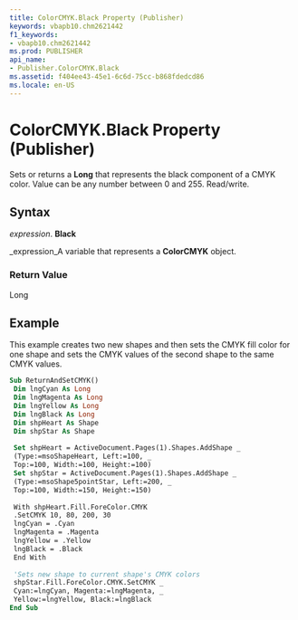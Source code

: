 ```yaml
---
title: ColorCMYK.Black Property (Publisher)
keywords: vbapb10.chm2621442
f1_keywords:
- vbapb10.chm2621442
ms.prod: PUBLISHER
api_name:
- Publisher.ColorCMYK.Black
ms.assetid: f404ee43-45e1-6c6d-75cc-b868fdedcd86
ms.locale: en-US
---
```



# ColorCMYK.Black Property (Publisher)

Sets or returns a  **Long** that represents the black component of a CMYK color. Value can be any number between 0 and 255. Read/write.


## Syntax

 _expression_. **Black**

 _expression_A variable that represents a  **ColorCMYK** object.


### Return Value

Long


## Example

This example creates two new shapes and then sets the CMYK fill color for one shape and sets the CMYK values of the second shape to the same CMYK values.


```vb
Sub ReturnAndSetCMYK() 
 Dim lngCyan As Long 
 Dim lngMagenta As Long 
 Dim lngYellow As Long 
 Dim lngBlack As Long 
 Dim shpHeart As Shape 
 Dim shpStar As Shape 
 
 Set shpHeart = ActiveDocument.Pages(1).Shapes.AddShape _ 
 (Type:=msoShapeHeart, Left:=100, _ 
 Top:=100, Width:=100, Height:=100) 
 Set shpStar = ActiveDocument.Pages(1).Shapes.AddShape _ 
 (Type:=msoShape5pointStar, Left:=200, _ 
 Top:=100, Width:=150, Height:=150) 
 
 With shpHeart.Fill.ForeColor.CMYK 
 .SetCMYK 10, 80, 200, 30 
 lngCyan = .Cyan 
 lngMagenta = .Magenta 
 lngYellow = .Yellow 
 lngBlack = .Black 
 End With 
 
 'Sets new shape to current shape's CMYK colors 
 shpStar.Fill.ForeColor.CMYK.SetCMYK _ 
 Cyan:=lngCyan, Magenta:=lngMagenta, _ 
 Yellow:=lngYellow, Black:=lngBlack 
End Sub
```


